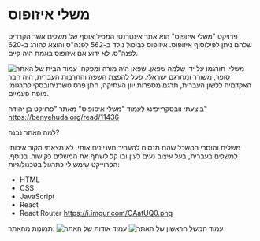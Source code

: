 
# משלי איזופוס



פרויקט "משלי איזופוס" הוא אתר אינטרנטי המכיל אוסף של משלים אשר הקרדיט שלהם ניתן לפילוסוף איזופוס. איזופוס כביכול נולד ב-562 לפנה"ס והוצא להורג ב-620 לפנה"ס. לא ידוע אם איזופוס באמת היה קיים.

![עמוד הבית של האתר](https://i.imgur.com/23OIqBO.png)
משליו תורגמו על ידי שלמה שפאן.
שפאן היה מורה ומפקח, סופר, משורר ומתרגם ישראלי. פעל להפצת השפה והתרבות העברית, היה חבר האקדמיה ללשון העברית, תרגם מספרות יוון העתיקה, חתן פרס טשרניחובסקי לתרגומי מופת פעמיים.

ביצעתי וובסקרייפינג לעמוד "משלי איסופוס" מאתר "פרויקט בן יהודה"
https://benyehuda.org/read/11436


למה האתר נבנה?

משלים ומוסרי ההשכל שהם מנסים להעביר מעניינים אותי. לא מצאתי מקור איכותי למשלים בעברית, בעל עיצוב נעים לעין ובו קל לשתף את המשלים כקישור.
בנוסף, הפרוייקט שימש לי כתרגול בטכנולוגיות:
* HTML
* CSS
* JavaScript
* React
* React Router
https://i.imgur.com/OAatUQ0.png

תמונות מהאתר:
![עמוד אודות של האתר](https://i.imgur.com/OAatUQ0.png)
![עמוד המשל הראשון של האתר](https://i.imgur.com/wNSg090.png)
